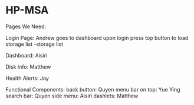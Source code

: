 # HP-MSA
Pages We Need:

Login Page: Andrew 
goes to dashboard upon login
press top button to load storage list
  -storage list
  
Dashboard: Aisiri

Disk Info: Matthew

Health Alerts: Joy
  
Functional Components:
back button: Quyen
menu bar on top: Yue Ying
search bar: Quyen
side menu: Aisiri
dashlets: Matthew
